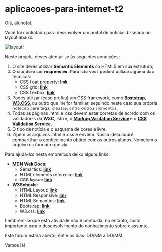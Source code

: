 # aplicacoes-para-internet-t2

Olá, aluno(a),

Você foi contratado para desenvolver um portal de notícias baseado no layout abaixo.

![layout!](https://bb.cruzeirodosulvirtual.com.br/bbcswebdav/courses/CVCS_EAD_1220262/img/layout.jpg)

Neste projeto, deves atentar-se às seguintes condições:

1. O site deves utilizar **Semantic Elements** do HTML5 em sua estrutura;
2. O site deve ser **responsivo**. Para isto você poderá utilizar alguma das técnicas:
    - CSS float property: [**link**](https://developer.mozilla.org/en-US/docs/Learn/CSS/CSS_layout/Floats) 
    - CSS grid: [**link**](https://developer.mozilla.org/pt-BR/docs/Web/CSS/CSS_Grid_Layout)
    - CSS flexbox: [**link**](https://developer.mozilla.org/pt-BR/docs/Web/CSS/CSS_Flexible_Box_Layout)
3. Podes utilizar (caso prefira) um CSS framework, como [**Bootstrap**](https://getbootstrap.com/), [**W3.CSS**](https://www.w3schools.com/w3css/defaulT.asp), ou outro que lhe for familiar, seguindo neste caso sua própria notação para tags, classes, entre outros elementos.
4. Todas as páginas .html e .css devem estar corretas de acordo com os validadores da **W3C**, isto é, o [**Markup Validation Service**](https://validator.w3.org/) e o [**CSS Validation Service**](https://jigsaw.w3.org/css-validator/).
5. O tipo de notícia e o esquema de cores é livre.
6. Zipem os arquivos .html e .css e enviem. Nossa ideia aqui é compartilhar o conhecimento obtido com os outros alunos. Nomeiem o arquivo no formato rgm.zip.

Para ajudá-los nesta empreitada deixo alguns links:

- **MDN Web Docs:**
  - Semantics: [**link**](https://developer.mozilla.org/en-US/docs/Glossary/Semantics)
  - HTML elements reference: [**link**](https://developer.mozilla.org/en-US/docs/Web/HTML/Element)
  - CSS layout: [**link**](https://developer.mozilla.org/pt-BR/docs/Learn/CSS/CSS_layout)
- **W3Schools:**
  - HTML Layout: [**link**](https://www.w3schools.com/html/html_layout.asp)
  - HTML Responsive: [**link**](https://www.w3schools.com/html/html_responsive.asp)
  - HTML Semantics: [**link**](https://www.w3schools.com/html/html5_semantic_elements.asp)
  - Bootstrap: [**link**](https://www.w3schools.com/bootstrap/bootstrap_ver.asp)
  - W3.css: [**link**](https://www.w3schools.com/w3css/defaulT.asp)

Lembrem-se que esta atividade não é pontuada, no entanto, muito importante para o desenvolvimento do conhecimento sobre o assunto.

Este fórum estará aberto, entre os dias: DD/MM à DD/MM.

Vamos lá!
